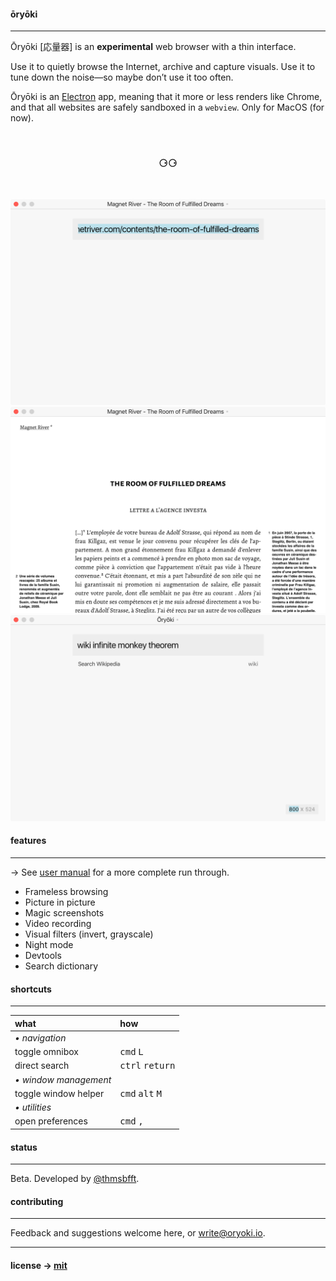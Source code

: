 #### ōryōki

---

Ōryōki [応量器] is an **experimental** web browser with a thin interface.

Use it to quietly browse the Internet, archive and capture visuals. Use it to tune down the noise—so maybe don’t use it too often.

Ōryōki is an [Electron](https://electron.atom.io/) app, meaning that it more or less renders like Chrome, and that all websites are safely sandboxed in a `webview`. Only for MacOS (for now).

<br />

<h3 align='center'>⚆⚆</h3>

<br />

<p align='center'>
	<img src='./oryoki-1.png' width='800'/>
	<br />
	<img src='./oryoki-2.png' width='800'/>
	<br />
	<img src='./oryoki-3.png' width='800'/>
	<br />
</p>

#### features

---

→ See [user manual](https://github.com/thmsbfft/oryoki/blob/master/USER-MANUAL.md) for a more complete run through.

* Frameless browsing
* Picture in picture
* Magic screenshots
* Video recording
* Visual filters (invert, grayscale)
* Night mode
* Devtools
* Search dictionary

#### shortcuts

---

| what                               | how                                              |
| :----------------------------------| :------------------------------------------------|
| *• navigation*                       |                                                  |
| toggle omnibox                     | <kbd>cmd</kbd> <kbd>L</kbd>                      |
| direct search                      | <kbd>ctrl</kbd> <kbd>return</kbd>                |
| *• window management*                |                                                  |
| toggle window helper               | <kbd>cmd</kbd> <kbd>alt</kbd> <kbd>M</kbd>       |
| *• utilities*                        |                                                  |
| open preferences                   | <kbd>cmd</kbd> <kbd>,</kbd>                      |

#### status

---

Beta. Developed by [@thmsbfft](https://twitter.com/thmsbfft).

#### contributing

---

Feedback and suggestions welcome here, or write@oryoki.io.

---

#### license → [mit](LICENSE.md)